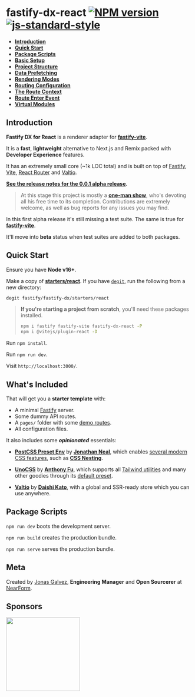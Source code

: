 # fastify-dx-react [![NPM version](https://img.shields.io/npm/v/fastify-dx-react.svg?style=flat)](https://www.npmjs.com/package/fastify-dx-react) [![js-standard-style](https://img.shields.io/badge/code%20style-standard-brightgreen.svg?style=flat)](https://standardjs.com/)

- [**Introduction**](https://github.com/fastify/fastify-dx/blob/main/packages/fastify-dx-react/README.md#introduction)
- [**Quick Start**](https://github.com/fastify/fastify-dx/blob/main/packages/fastify-dx-react/README.md#quick-start)
- [**Package Scripts**](https://github.com/fastify/fastify-dx/blob/main/packages/fastify-dx-react/README.md#package-scripts)
- [**Basic Setup**](https://github.com/fastify/fastify-dx/blob/main/docs/react/basic-setup.md)
- [**Project Structure**](https://github.com/fastify/fastify-dx/blob/main/docs/react/project-structure.md)
- [**Data Prefetching**](https://github.com/fastify/fastify-dx/blob/main/docs/react/data-prefetching.md)
- [**Rendering Modes**](https://github.com/fastify/fastify-dx/blob/main/docs/react/rendering-modes.md)
- [**Routing Configuration**](https://github.com/fastify/fastify-dx/blob/main/docs/react/routing-config.md)
- [**The Route Context**](https://github.com/fastify/fastify-dx/blob/main/docs/react/route-context.md)
- [**Route Enter Event**](https://github.com/fastify/fastify-dx/blob/main/docs/react/route-enter.md)
- [**Virtual Modules**](https://github.com/fastify/fastify-dx/blob/main/docs/react/virtual-modules.md)

## Introduction

**Fastify DX for React** is a renderer adapter for [**fastify-vite**](https://github.com/fastify/fastify-vite).

It is a **fast**, **lightweight** alternative to Next.js and Remix packed with **Developer Experience** features.

It has an extremely small core (~1k LOC total) and is built on top of [Fastify](https://github.com/fastify/fastify), [Vite](https://vitejs.dev/), [React Router](https://reactrouter.com/docs/en/v6) and [Valtio](https://github.com/pmndrs/valtio).

[**See the release notes for the 0.0.1 alpha release**](https://github.com/fastify/fastify-dx/releases/tag/v0.0.1).

> At this stage this project is mostly a [**one-man show**](https://github.com/sponsors/galvez), who's devoting all his free time to its completion. Contributions are extremely welcome, as well as bug reports for any issues you may find. 

In this first alpha release it's still missing a test suite. The same is true for [**fastify-vite**](). 

It'll move into **beta** status when test suites are added to both packages.

## Quick Start

Ensure you have **Node v16+**.

Make a copy of [**starters/react**](https://github.com/fastify/fastify-dx/tree/dev/starters/react). If you have [`degit`](https://github.com/Rich-Harris/degit), run the following from a new directory:

```bash
degit fastify/fastify-dx/starters/react
```

> **If you're starting a project from scratch**, you'll need these packages installed.
>
> ```bash
> npm i fastify fastify-vite fastify-dx-react -P
> npm i @vitejs/plugin-react -D
> ```


Run `npm install`. 
  
Run `npm run dev`. 

Visit `http://localhost:3000/`.

## What's Included

That will get you a **starter template** with:
  
- A minimal [Fastify](https://github.com/fastify/fastify) server.
- Some dummy API routes.
- A `pages/` folder with some [demo routes](https://github.com/fastify/fastify-dx/tree/dev/starters/react/client/pages).
- All configuration files.

It also includes some _**opinionated**_ essentials:

- [**PostCSS Preset Env**](https://www.npmjs.com/package/postcss-preset-env) by [**Jonathan Neal**](https://github.com/jonathantneal), which enables [several modern CSS features](https://preset-env.cssdb.org/), such as [**CSS Nesting**](https://www.w3.org/TR/css-nesting-1/).

- [**UnoCSS**](https://github.com/unocss/unocss) by [**Anthony Fu**](https://antfu.me/), which supports all [Tailwind utilities](https://uno.antfu.me/) and many other goodies through its [default preset](https://github.com/unocss/unocss/tree/main/packages/preset-uno). 

- [**Valtio**](https://github.com/pmndrs/valtio) by [**Daishi Kato**](https://blog.axlight.com/), with a global and SSR-ready store which you can use anywhere.


## Package Scripts

`npm run dev` boots the development server.
  
`npm run build` creates the production bundle.
  
`npm run serve` serves the production bundle.

## Meta

Created by [Jonas Galvez](https://github.com/sponsors/galvez), **Engineering Manager** and **Open Sourcerer** at [NearForm](https://nearform.com).

## Sponsors

<a href="https://nearform.com"><img width="200px" src="https://user-images.githubusercontent.com/12291/172310344-594669fd-da4c-466b-a250-a898569dfea3.svg"></a>
